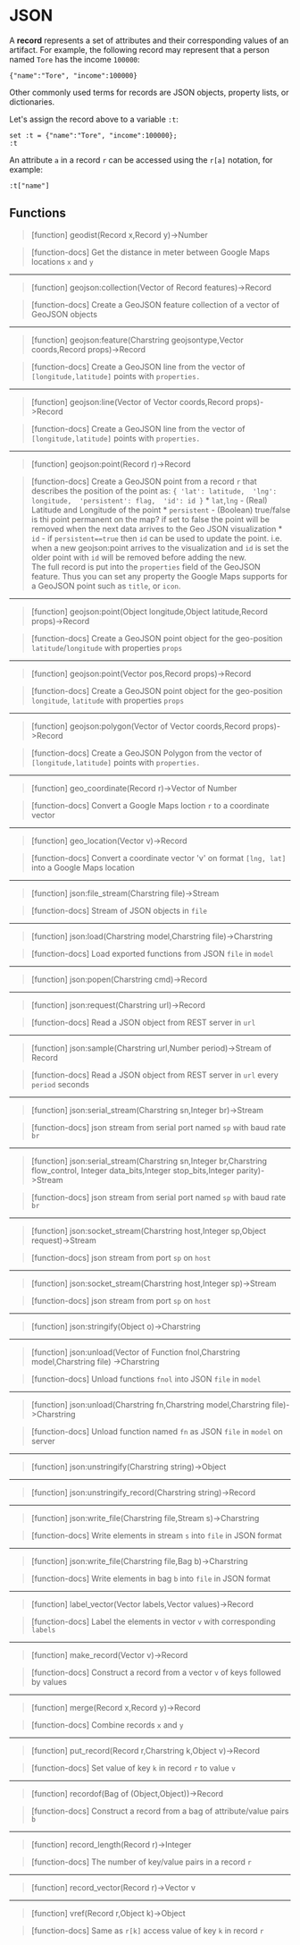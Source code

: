 # JSON
A **record** represents a set of attributes and their corresponding
values of an artifact. For example, the following record may represent
that a person named `Tore` has the income `100000`:

```
{"name":"Tore", "income":100000}
```

Other commonly used terms for records are JSON objects, property
lists, or dictionaries.

Let's assign the record above to a variable `:t`:

```LIVE
set :t = {"name":"Tore", "income":100000};
:t
```

An attribute `a` in a record `r` can be accessed using the `r[a]`
notation, for example:

```LIVE
:t["name"]
```

## Functions

> [function]
> geodist(Record x,Record y)->Number

> [function-docs]
> Get the distance in meter between Google Maps locations `x` and `y` 



___

> [function]
> geojson:collection(Vector of Record features)->Record

> [function-docs]
> Create a GeoJSON feature collection of a vector of GeoJSON objects 



___

> [function]
> geojson:feature(Charstring geojsontype,Vector coords,Record props)->Record

> [function-docs]
> Create a GeoJSON line from the vector of `[longitude,latitude]` points
>     with `properties.`
>     



___

> [function]
> geojson:line(Vector of Vector coords,Record props)->Record

> [function-docs]
> Create a GeoJSON line from the vector of `[longitude,latitude]` points
>     with `properties.`
>     



___

> [function]
> geojson:point(Record r)->Record

> [function-docs]
> Create a GeoJSON point from a record `r` that describes the position
>      of the point as:
>         ```
>         {
>           'lat': latitude, 
>           'lng': longitude, 
>           'persistent': flag, 
>           'id': id
>         }
>         ```
>      * `lat`,`lng` - (Real) Latitude and Longitude of the point
>      * `persistent` - (Boolean) true/false is thi point permanent on the map?
>         if set to false the point will be removed when the next data arrives to
>         the Geo JSON visualization
>      * `id` - if `persistent==true` then `id` can be used to update the point.
>         i.e. when a new geojson:point arrives to the visualization and `id`
>         is set the older point with `id` will be removed before adding the new.  
>      The full record is put into the `properties` field of the GeoJSON feature.
>      Thus you can set any property the Google Maps supports for a GeoJSON point
>      such as `title`, or `icon`.
>   



___

> [function]
> geojson:point(Object longitude,Object latitude,Record props)->Record

> [function-docs]
> Create a GeoJSON point object for the geo-position `latitude`/`longitude`
>      with properties `props`
>   



___

> [function]
> geojson:point(Vector pos,Record props)->Record

> [function-docs]
> Create a GeoJSON point object for the geo-position `longitude`, `latitude`
>      with properties `props`
>   



___

> [function]
> geojson:polygon(Vector of Vector coords,Record props)->Record

> [function-docs]
> Create a GeoJSON Polygon from the vector of `[longitude,latitude]` points
>     with `properties.`
>     



___

> [function]
> geo_coordinate(Record r)->Vector of Number

> [function-docs]
> Convert a Google Maps loction `r` to a coordinate vector 



___

> [function]
> geo_location(Vector v)->Record

> [function-docs]
> Convert a coordinate vector 'v' on format `[lng, lat]` into a Google Maps 
>      location 



___

> [function]
> json:file_stream(Charstring file)->Stream

> [function-docs]
> Stream of JSON objects in `file` 



___

> [function]
> json:load(Charstring model,Charstring file)->Charstring

> [function-docs]
> Load exported functions from JSON `file` in `model` 



___

> [function]
> json:popen(Charstring cmd)->Record



___

> [function]
> json:request(Charstring url)->Record

> [function-docs]
> Read a JSON object from REST server in `url` 



___

> [function]
> json:sample(Charstring url,Number period)->Stream of Record

> [function-docs]
> Read a JSON object from REST server in `url` every `period` seconds 



___

> [function]
> json:serial_stream(Charstring sn,Integer br)->Stream

> [function-docs]
> json stream from serial port named `sp` with baud rate `br` 



___

> [function]
> json:serial_stream(Charstring sn,Integer br,Charstring flow_control,
                  Integer data_bits,Integer stop_bits,Integer parity)->Stream

> [function-docs]
> json stream from serial port named `sp` with baud rate `br` 



___

> [function]
> json:socket_stream(Charstring host,Integer sp,Object request)->Stream

> [function-docs]
> json stream from port `sp` on `host` 



___

> [function]
> json:socket_stream(Charstring host,Integer sp)->Stream

> [function-docs]
> json stream from port `sp` on `host` 



___

> [function]
> json:stringify(Object o)->Charstring



___

> [function]
> json:unload(Vector of Function fnol,Charstring model,Charstring file)
           ->Charstring

> [function-docs]
> Unload functions `fnol` into JSON `file` in `model` 



___

> [function]
> json:unload(Charstring fn,Charstring model,Charstring file)->Charstring

> [function-docs]
> Unload function named `fn` as JSON `file` in `model` on server 



___

> [function]
> json:unstringify(Charstring string)->Object



___

> [function]
> json:unstringify_record(Charstring string)->Record



___

> [function]
> json:write_file(Charstring file,Stream s)->Charstring

> [function-docs]
> Write elements in stream `s` into `file` in JSON format 



___

> [function]
> json:write_file(Charstring file,Bag b)->Charstring

> [function-docs]
> Write elements in bag `b` into `file` in JSON format 



___

> [function]
> label_vector(Vector labels,Vector values)->Record

> [function-docs]
> Label the elements in vector `v` with corresponding `labels` 



___

> [function]
> make_record(Vector v)->Record

> [function-docs]
> Construct a record from a vector `v` of keys followed by values 



___

> [function]
> merge(Record x,Record y)->Record

> [function-docs]
> Combine records `x` and `y` 



___

> [function]
> put_record(Record r,Charstring k,Object v)->Record

> [function-docs]
> Set value of key `k` in record `r` to value `v` 



___

> [function]
> recordof(Bag of (Object,Object))->Record

> [function-docs]
> Construct a record from a bag of attribute/value pairs `b` 



___

> [function]
> record_length(Record r)->Integer

> [function-docs]
> The number of key/value pairs in a record `r` 



___

> [function]
> record_vector(Record r)->Vector v



___

> [function]
> vref(Record r,Object k)->Object

> [function-docs]
> Same as `r[k]` access value of key `k` in record `r` 


